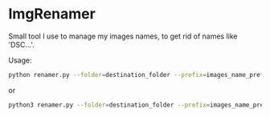 ImgRenamer
==========
Small tool I use to manage my images names, to get rid of names like 'DSC...'.

Usage:
```sh
python renamer.py --folder=destination_folder --prefix=images_name_prefix
```
or
```sh
python3 renamer.py --folder=destination_folder --prefix=images_name_prefix
```
